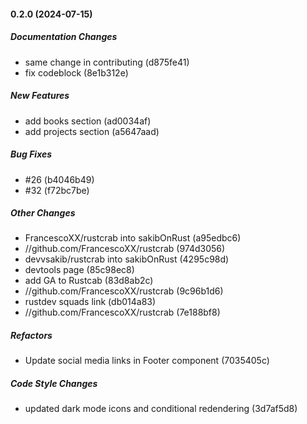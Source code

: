 #### 0.2.0 (2024-07-15)

##### Documentation Changes

*  same change in contributing (d875fe41)
*  fix codeblock (8e1b312e)

##### New Features

*  add books section (ad0034af)
*  add projects section (a5647aad)

##### Bug Fixes

*  #26 (b4046b49)
*  #32 (f72bc7be)

##### Other Changes

* FrancescoXX/rustcrab into sakibOnRust (a95edbc6)
* //github.com/FrancescoXX/rustcrab (974d3056)
* devvsakib/rustcrab into sakibOnRust (4295c98d)
*  devtools page (85c98ec8)
*  add GA to Rustcab (83d8ab2c)
* //github.com/FrancescoXX/rustcrab (9c96b1d6)
*  rustdev squads link (db014a83)
* //github.com/FrancescoXX/rustcrab (7e188bf8)

##### Refactors

*  Update social media links in Footer component (7035405c)

##### Code Style Changes

*  updated dark mode icons and conditional redendering (3d7af5d8)

